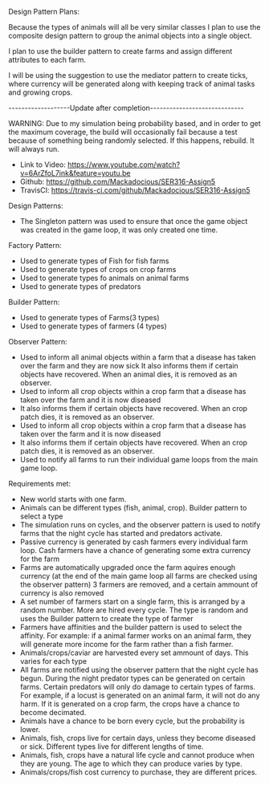Design Pattern Plans:

Because the types of animals will all be very similar classes I plan to 
use the composite design pattern to group the animal objects into a single
object. 

I plan to use the builder pattern to create farms and assign different attributes to each farm.

I will be using the suggestion to use the mediator pattern to create ticks, where currency will be generated
along with keeping track of animal tasks and growing crops. 


-------------------Update after completion-----------------------------

WARNING: Due to my simulation being probability based, and in order to get the maximum coverage, the build will occasionally fail because a test because of something being randomly selected. If this happens, rebuild. It will always run.

- Link to Video: https://www.youtube.com/watch?v=6ArZfoL7ink&feature=youtu.be
- Github: https://github.com/Mackadocious/SER316-Assign5
- TravisCI: https://travis-ci.com/github/Mackadocious/SER316-Assign5


Design Patterns:

- The Singleton pattern was used to ensure that once the game object was created in the game loop, it was only created one time. 

Factory Pattern:
- Used to generate types of Fish for fish farms
- Used to generate types of crops on crop farms
- Used to generate types fo animals on animal farms
- Used to generate types of predators

Builder Pattern:
- Used to generate types of Farms(3 types)
- Used to generate types of farmers (4 types)

Observer Pattern:
- Used to inform all animal objects within a farm that a disease has taken over the farm and they are now sick
	It also informs them if certain objects have recovered. When an animal dies, it is removed as an observer.
- Used to inform all crop objects within a crop farm that a disease has taken over the farm and it is now diseased
- It also informs them if certain objects have recovered. When an crop patch dies, it is removed as an observer.
- Used to inform all crop objects within a crop farm that a disease has taken over the farm and it is now diseased
- It also informs them if certain objects have recovered. When an crop patch dies, it is removed as an observer.
- Used to notify all farms to run their individual game loops from the main game loop.



Requirements met:
- New world starts with one farm. 
- Animals can be different types (fish, animal, crop). Builder pattern to select a type
- The simulation runs on cycles, and the observer pattern is used to notify farms that the night cycle has started and predators activate.
- Passive currency is generated by cash farmers every individual farm loop. Cash farmers have a chance of generating some extra currency for the 	farm
- Farms are automatically upgraded once the farm aquires enough currency (at the end of the main game loop all farms are checked using the observer 	pattern) 3 farmers are removed, and a certain ammount of currency is also removed
- A set number of farmers start on a single farm, this is arranged by a random number. More are hired every cycle. The type is random and uses the 
	Builder pattern to create the type of farmer
- Farmers have affinities and the builder pattern is used to select the affinity. For example: if a animal farmer works on an animal farm, they 	will generate more income for the farm rather than a fish farmer. 
- Animals/crops/caviar are harvested every set ammount of days. This varies for each type
- All farms are notified using the observer pattern that the night cycle has begun. During the night predator types can be generated on certain 	farms. Certain predators will only do damage to certain types of farms. For example, if a locust is generated on an animal farm, it will not do any 	harm. If it is generated on a crop farm, the crops have a chance to become decimated. 
- Animals have a chance to be born every cycle, but the probability is lower. 
- Animals, fish, crops live for certain days, unless they become diseased or sick. Different types live for different lengths of time. 
- Animals, fish, crops have a natural life cycle and cannot produce when they are young. The age to which they can produce varies by type.
- Animals/crops/fish cost currency to purchase, they are different prices. 









